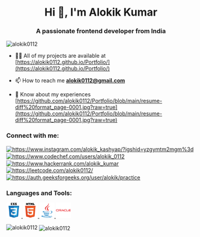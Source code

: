 <h1 align="center">Hi 👋, I'm Alokik Kumar</h1>
<h3 align="center">A passionate frontend developer from India</h3>

<p align="left"> <img src="https://komarev.com/ghpvc/?username=alokik0112&label=Profile%20views&color=0e75b6&style=flat" alt="alokik0112" /> </p>

- 👨‍💻 All of my projects are available at [https://alokik0112.github.io/Portfolio/](https://alokik0112.github.io/Portfolio/)

- 📫 How to reach me **alokik0112@gmail.com**

- 📄 Know about my experiences [https://github.com/alokik0112/Portfolio/blob/main/resume-diff%20format_page-0001.jpg?raw=true](https://github.com/alokik0112/Portfolio/blob/main/resume-diff%20format_page-0001.jpg?raw=true)

<h3 align="left">Connect with me:</h3>
<p align="left">
<a href="https://instagram.com/https://www.instagram.com/alokik_kashyap/?igshid=yzgymtm2mgm%3d" target="blank"><img align="center" src="https://raw.githubusercontent.com/rahuldkjain/github-profile-readme-generator/master/src/images/icons/Social/instagram.svg" alt="https://www.instagram.com/alokik_kashyap/?igshid=yzgymtm2mgm%3d" height="30" width="40" /></a>
<a href="https://www.codechef.com/users/https://www.codechef.com/users/alokik_0112" target="blank"><img align="center" src="https://cdn.jsdelivr.net/npm/simple-icons@3.1.0/icons/codechef.svg" alt="https://www.codechef.com/users/alokik_0112" height="30" width="40" /></a>
<a href="https://www.hackerrank.com/https://www.hackerrank.com/alokik_kumar" target="blank"><img align="center" src="https://raw.githubusercontent.com/rahuldkjain/github-profile-readme-generator/master/src/images/icons/Social/hackerrank.svg" alt="https://www.hackerrank.com/alokik_kumar" height="30" width="40" /></a>
<a href="https://www.leetcode.com/https://leetcode.com/alokik0112/" target="blank"><img align="center" src="https://raw.githubusercontent.com/rahuldkjain/github-profile-readme-generator/master/src/images/icons/Social/leet-code.svg" alt="https://leetcode.com/alokik0112/" height="30" width="40" /></a>
<a href="https://auth.geeksforgeeks.org/user/https://auth.geeksforgeeks.org/user/alokik/practice" target="blank"><img align="center" src="https://raw.githubusercontent.com/rahuldkjain/github-profile-readme-generator/master/src/images/icons/Social/geeks-for-geeks.svg" alt="https://auth.geeksforgeeks.org/user/alokik/practice" height="30" width="40" /></a>
</p>

<h3 align="left">Languages and Tools:</h3>
<p align="left"> <a href="https://www.w3schools.com/css/" target="_blank" rel="noreferrer"> <img src="https://raw.githubusercontent.com/devicons/devicon/master/icons/css3/css3-original-wordmark.svg" alt="css3" width="40" height="40"/> </a> <a href="https://www.w3.org/html/" target="_blank" rel="noreferrer"> <img src="https://raw.githubusercontent.com/devicons/devicon/master/icons/html5/html5-original-wordmark.svg" alt="html5" width="40" height="40"/> </a> <a href="https://www.java.com" target="_blank" rel="noreferrer"> <img src="https://raw.githubusercontent.com/devicons/devicon/master/icons/java/java-original.svg" alt="java" width="40" height="40"/> </a> <a href="https://www.oracle.com/" target="_blank" rel="noreferrer"> <img src="https://raw.githubusercontent.com/devicons/devicon/master/icons/oracle/oracle-original.svg" alt="oracle" width="40" height="40"/> </a> </p>

<p><img align="left" src="https://github-readme-stats.vercel.app/api/top-langs?username=alokik0112&show_icons=true&locale=en&layout=compact" alt="alokik0112" /></p>

<p>&nbsp;<img align="center" src="https://github-readme-stats.vercel.app/api?username=alokik0112&show_icons=true&locale=en" alt="alokik0112" /></p>

